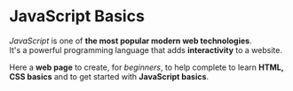 # JavaScript Basics
<p><em>JavaScript</em> is one of <strong>the most popular modern web technologies</strong>.<br>
It's a powerful programming language that adds <strong>interactivity</strong> to a website.<br></p>
<p>Here a <strong>web page</strong> to create, for <em>beginners</em>, to help complete to learn <strong>HTML, CSS basics</strong> and to get started with <strong>JavaScript basics</strong>.</p>
